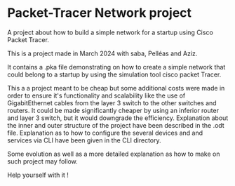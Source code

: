 # Packet-Tracer Network project 
A project about how to build a simple network for a startup using Cisco Packet Tracer.


This is a project made in March 2024 with saba, Pelléas and Aziz.

It contains a .pka file demonstrating on how to create a simple network that could belong to a startup by using the simulation tool cisco packet Tracer.

This a a project meant to be cheap but some additional costs were made in order to ensure it's functionality and scalability like the use of GigabitEthernet cables from the layer 3 switch to the other switches and routers. It could be made significantly cheaper by using an inferior router and layer 3 switch, but it would downgrade the efficiency.
Explanation about the inner and outer structure of the project have been described in the .odt file.
Explanation as to how to configure the several devices and and services via CLI have been given in the CLI directory.

Some evolution as well as a more detailed explanation as how to make on such project may follow.

Help yourself with it !
